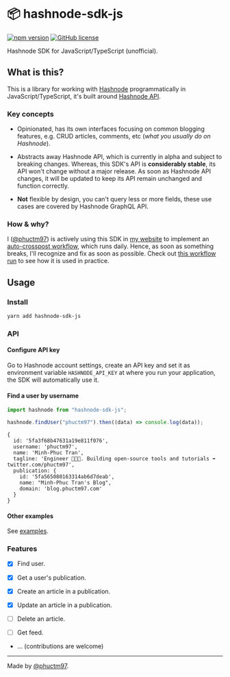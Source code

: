 # 📦 hashnode-sdk-js

[![npm version](https://img.shields.io/npm/v/hashnode-sdk-js)](https://www.npmjs.com/package/hashnode-sdk-js)
[![GitHub license](https://img.shields.io/github/license/phuctm97/hashnode-sdk-js)](/LICENSE)

Hashnode SDK for JavaScript/TypeScript (unofficial).

## What is this?

This is a library for working with [Hashnode] programmatically in
JavaScript/TypeScript, it's built around [Hashnode API].

### Key concepts

- Opinionated, has its own interfaces focusing on common blogging features, e.g.
  CRUD articles, comments, etc (_what you usually do on Hashnode_).

- Abstracts away Hashnode API, which is currently in alpha and subject to
  breaking changes. Whereas, this SDK's API is **considerably stable**, its API
  won't change without a major release. As soon as Hashnode API changes, it will
  be updated to keep its API remain unchanged and function correctly.

- **Not** flexible by design, you can't query less or more fields, these use
  cases are covered by Hashnode GraphQL API.

### How & why?

I ([@phuctm97]) is actively using this SDK in [my website] to implement an
[auto-crosspost workflow], which runs daily. Hence, as soon as something breaks,
I'll recognize and fix as soon as possible. Check out [this workflow run] to see
how it is used in practice.

## Usage

### Install

```bash
yarn add hashnode-sdk-js
```

### API

#### Configure API key

Go to Hashnode account settings, create an API key and set it as environment
variable `HASHNODE_API_KEY` at where you run your application, the SDK will
automatically use it.

#### Find a user by username

```js
import hashnode from "hashnode-sdk-js";

hashnode.findUser("phuctm97").then((data) => console.log(data));
```

```
{
  id: '5fa3f68b47631a19e811f076',
  username: 'phuctm97',
  name: 'Minh-Phuc Tran',
  tagline: 'Engineer 👨🏻‍💻. Building open-source tools and tutorials ➡️ twitter.com/phuctm97',
  publication: {
    id: '5fa565080163314ab6d7deab',
    name: "Minh-Phuc Tran's Blog",
    domain: 'blog.phuctm97.com'
  }
}
```

#### Other examples

See [examples](/examples).

### Features

- [x] Find user.

- [x] Get a user's publication.

- [x] Create an article in a publication.

- [x] Update an article in a publication.

- [ ] Delete an article.

- [ ] Get feed.

- ... (contributions are welcome)

---

Made by [@phuctm97].

<!-- Links -->

[@phuctm97]: https://twitter.com/phuctm97
[my website]: https://github.com/phuctm97/phuctm97.com
[auto-crosspost workflow]:
  https://github.com/phuctm97/phuctm97.com/actions/runs/445469015
[this workflow run]:
  https://github.com/phuctm97/phuctm97.com/runs/1611074422?check_suite_focus=true#step:7:9
[hashnode api]: https://api.hashnode.com
[hashnode]: https://hashnode.com
